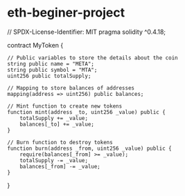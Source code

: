 # eth-beginer-project
// SPDX-License-Identifier: MIT
pragma solidity ^0.4.18;

contract MyToken {

    // Public variables to store the details about the coin
    string public name = "META";
    string public symbol = "MTA";
    uint256 public totalSupply;

    // Mapping to store balances of addresses
    mapping(address => uint256) public balances;

    // Mint function to create new tokens
    function mint(address _to, uint256 _value) public {
        totalSupply += _value;
        balances[_to] += _value;
    }

    // Burn function to destroy tokens
    function burn(address _from, uint256 _value) public {
        require(balances[_from] >= _value);
        totalSupply -= _value;
        balances[_from] -= _value;
    }
}

    
